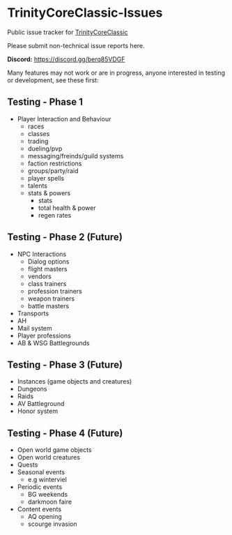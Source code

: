 # TrinityCoreClassic-Issues
Public issue tracker for [TrinityCoreClassic](https://github.com/Frostshake/TrinityCoreClassic)

Please submit non-technical issue reports here.

**Discord:**
https://discord.gg/berq85VDGF

Many features may not work or are in progress, anyone interested in testing or development, see these first:

## Testing - Phase 1
- Player Interaction and Behaviour
  - races
  - classes
  - trading
  - dueling/pvp
  - messaging/freinds/guild systems
  - faction restrictions
  - groups/party/raid
  - player spells
  - talents
  - stats & powers
    - stats
    - total health & power
    - regen rates 

## Testing - Phase 2 (Future)
- NPC Interactions
  - Dialog options
  - flight masters
  - vendors
  - class trainers
  - profession trainers
  - weapon trainers
  - battle masters
- Transports
- AH
- Mail system
- Player professions
- AB & WSG Battlegrounds

## Testing - Phase 3 (Future)
- Instances (game objects and creatures)
 - Dungeons
 - Raids
 - AV Battleground
 - Honor system

## Testing - Phase 4 (Future)
- Open world game objects
- Open world creatures
- Quests
- Seasonal events
  - e.g winterviel
- Periodic events
  - BG weekends
  - darkmoon faire
- Content events
  - AQ opening
  - scourge invasion  

